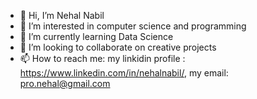 - 👋 Hi, I’m Nehal Nabil
- 👀 I’m interested in computer science and programming
- 🌱 I’m currently learning Data Science
- 💞️ I’m looking to collaborate on creative projects
- 📫 How to reach me: my linkidin profile : https://www.linkedin.com/in/nehalnabil/, my email: pro.nehal@gmail.com

<!---
eng-nanna/eng-nanna is a ✨ special ✨ repository because its `README.md` (this file) appears on your GitHub profile.
You can click the Preview link to take a look at your changes.
--->
